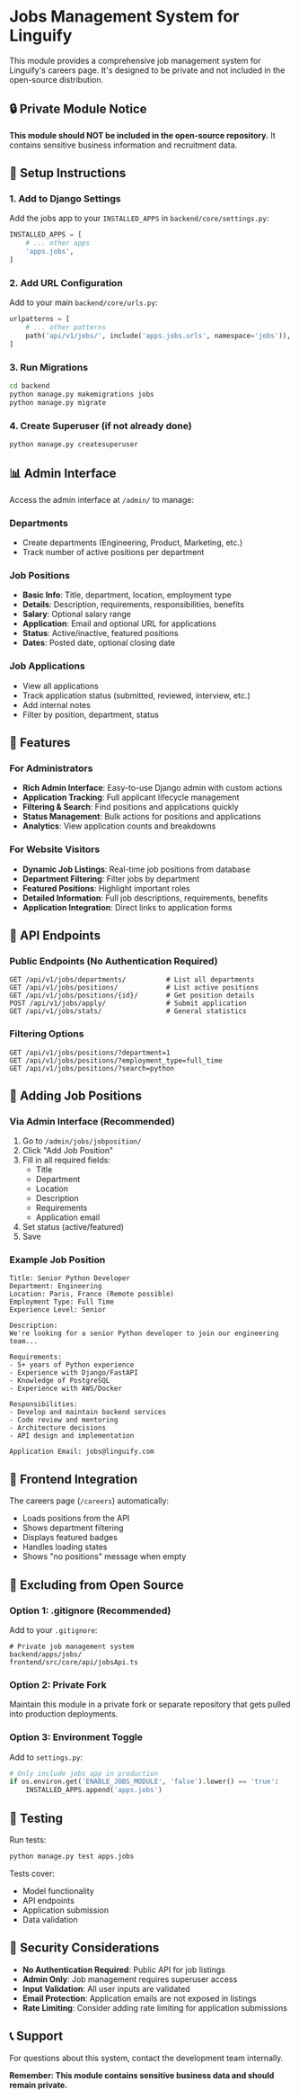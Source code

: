 # Jobs Management System for Linguify

This module provides a comprehensive job management system for Linguify's careers page. It's designed to be private and not included in the open-source distribution.

## 🔒 Private Module Notice

**This module should NOT be included in the open-source repository.** It contains sensitive business information and recruitment data.

## 🚀 Setup Instructions

### 1. Add to Django Settings

Add the jobs app to your `INSTALLED_APPS` in `backend/core/settings.py`:

```python
INSTALLED_APPS = [
    # ... other apps
    'apps.jobs',
]
```

### 2. Add URL Configuration

Add to your main `backend/core/urls.py`:

```python
urlpatterns = [
    # ... other patterns
    path('api/v1/jobs/', include('apps.jobs.urls', namespace='jobs')),
]
```

### 3. Run Migrations

```bash
cd backend
python manage.py makemigrations jobs
python manage.py migrate
```

### 4. Create Superuser (if not already done)

```bash
python manage.py createsuperuser
```

## 📊 Admin Interface

Access the admin interface at `/admin/` to manage:

### Departments
- Create departments (Engineering, Product, Marketing, etc.)
- Track number of active positions per department

### Job Positions
- **Basic Info**: Title, department, location, employment type
- **Details**: Description, requirements, responsibilities, benefits
- **Salary**: Optional salary range
- **Application**: Email and optional URL for applications
- **Status**: Active/inactive, featured positions
- **Dates**: Posted date, optional closing date

### Job Applications
- View all applications
- Track application status (submitted, reviewed, interview, etc.)
- Add internal notes
- Filter by position, department, status

## 🎯 Features

### For Administrators
- **Rich Admin Interface**: Easy-to-use Django admin with custom actions
- **Application Tracking**: Full applicant lifecycle management
- **Filtering & Search**: Find positions and applications quickly
- **Status Management**: Bulk actions for positions and applications
- **Analytics**: View application counts and breakdowns

### For Website Visitors
- **Dynamic Job Listings**: Real-time job positions from database
- **Department Filtering**: Filter jobs by department
- **Featured Positions**: Highlight important roles
- **Detailed Information**: Full job descriptions, requirements, benefits
- **Application Integration**: Direct links to application forms

## 🔧 API Endpoints

### Public Endpoints (No Authentication Required)

```
GET /api/v1/jobs/departments/          # List all departments
GET /api/v1/jobs/positions/            # List active positions
GET /api/v1/jobs/positions/{id}/       # Get position details
POST /api/v1/jobs/apply/               # Submit application
GET /api/v1/jobs/stats/                # General statistics
```

### Filtering Options

```
GET /api/v1/jobs/positions/?department=1
GET /api/v1/jobs/positions/?employment_type=full_time
GET /api/v1/jobs/positions/?search=python
```

## 📝 Adding Job Positions

### Via Admin Interface (Recommended)

1. Go to `/admin/jobs/jobposition/`
2. Click "Add Job Position"
3. Fill in all required fields:
   - Title
   - Department
   - Location
   - Description
   - Requirements
   - Application email
4. Set status (active/featured)
5. Save

### Example Job Position

```
Title: Senior Python Developer
Department: Engineering
Location: Paris, France (Remote possible)
Employment Type: Full Time
Experience Level: Senior

Description:
We're looking for a senior Python developer to join our engineering team...

Requirements:
- 5+ years of Python experience
- Experience with Django/FastAPI
- Knowledge of PostgreSQL
- Experience with AWS/Docker

Responsibilities:
- Develop and maintain backend services
- Code review and mentoring
- Architecture decisions
- API design and implementation

Application Email: jobs@linguify.com
```

## 🔄 Frontend Integration

The careers page (`/careers`) automatically:
- Loads positions from the API
- Shows department filtering
- Displays featured badges
- Handles loading states
- Shows "no positions" message when empty

## 🚫 Excluding from Open Source

### Option 1: .gitignore (Recommended)

Add to your `.gitignore`:

```
# Private job management system
backend/apps/jobs/
frontend/src/core/api/jobsApi.ts
```

### Option 2: Private Fork

Maintain this module in a private fork or separate repository that gets pulled into production deployments.

### Option 3: Environment Toggle

Add to `settings.py`:

```python
# Only include jobs app in production
if os.environ.get('ENABLE_JOBS_MODULE', 'false').lower() == 'true':
    INSTALLED_APPS.append('apps.jobs')
```

## 🧪 Testing

Run tests:

```bash
python manage.py test apps.jobs
```

Tests cover:
- Model functionality
- API endpoints
- Application submission
- Data validation

## 🔐 Security Considerations

- **No Authentication Required**: Public API for job listings
- **Admin Only**: Job management requires superuser access
- **Input Validation**: All user inputs are validated
- **Email Protection**: Application emails are not exposed in listings
- **Rate Limiting**: Consider adding rate limiting for application submissions

## 📞 Support

For questions about this system, contact the development team internally.

**Remember: This module contains sensitive business data and should remain private.**